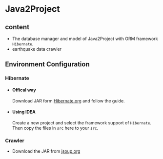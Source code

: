 # Java2Project
## content
- The database manager and model of Java2Project with ORM framework `Hibernate`.
- earthquake data crawler

## Environment Configuration
### Hibernate
- #### Offical way
  Download JAR form [Hibernate.org](http://www.hibernate.org/downloads) and follow the guide.
- #### Using IDEA
  Create a new project and select the framework support of `Hibernate`. Then copy the files in `src` here to your `src`.
### Crawler
- Download the JAR from [jsoup.org](https://jsoup.org/download)
